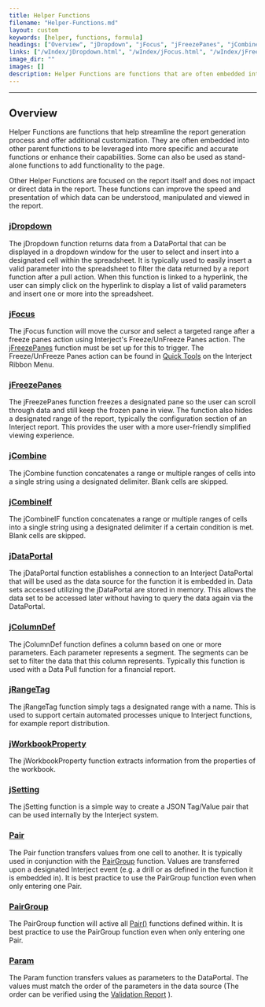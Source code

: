 ```yaml
---
title: Helper Functions
filename: "Helper-Functions.md"
layout: custom
keywords: [helper, functions, formula]
headings: ["Overview", "jDropdown", "jFocus", "jFreezePanes", "jCombine", "jCombineIf", "jDataPortal", "jColumnDef", "jRangeTag", "jWorkbookProperty", "jSetting", "Pair", "PairGroup", "Param"]
links: ["/wIndex/jDropdown.html", "/wIndex/jFocus.html", "/wIndex/jFreezePanes.html", "/wGetStarted/Interject-Ribbon-Menu-Items.html#quick-tools", "/wIndex/jFreezePanes.html", "/wIndex/jCombine.html", "/wIndex/jCombine_IF.html", "/wIndex/jDataPortal.html", "/wIndex/jColumnDef.html", "/wIndex/jRangeTag.html", "/wIndex/jWorkbookProperty.html", "/wIndex/jSetting.html", "/wIndex/Pair.html", "/wIndex/PairGroup.html", "/wIndex/PairGroup.html", "Pair.html", "/wIndex/Param.html", "/wTroubleshoot/Reports.html#validation-report-for-pullsave-events"]
image_dir: ""
images: []
description: Helper Functions are functions that are often embedded into other parent functions to be leveraged into more specific and accurate functions or enhance their capabilities.
---
```

* * *

## Overview

Helper Functions are functions that help streamline the report generation process and offer additional customization. They are often embedded into other parent functions to be leveraged into more specific and accurate functions or enhance their capabilities. Some can also be used as stand-alone functions to add functionality to the page.

Other Helper Functions are focused on the report itself and does not impact or direct data in the report. These functions can improve the speed and presentation of which data can be understood, manipulated and viewed in the report.

### [jDropdown](/wIndex/jDropdown.html)

The jDropdown function returns data from a DataPortal that can be displayed in a dropdown window for the user to select and insert into a designated cell within the spreadsheet. It is typically used to easily insert a valid parameter into the spreadsheet to filter the data returned by a report function after a pull action. When this function is linked to a hyperlink, the user can simply click on the hyperlink to display a list of valid parameters and insert one or more into the spreadsheet.

### [jFocus](/wIndex/jFocus.html)

The jFocus function will move the cursor and select a targeted range after a freeze panes action using Interject's Freeze/UnFreeze Panes action. The [jFreezePanes](/wIndex/jFreezePanes.html) function must be set up for this to trigger. The Freeze/UnFreeze Panes action can be found in [Quick Tools](/wGetStarted/Interject-Ribbon-Menu-Items.html#quick-tools) on the Interject Ribbon Menu.

### [jFreezePanes](/wIndex/jFreezePanes.html)

The jFreezePanes function freezes a designated pane so the user can scroll through data and still keep the frozen pane in view. The function also hides a designated range of the report, typically the configuration section of an Interject report. This provides the user with a more user-friendly simplified viewing experience.

### [jCombine](/wIndex/jCombine.html)

The jCombine function concatenates a range or multiple ranges of cells into a single string using a designated delimiter. Blank cells are skipped.

### [jCombineIf](/wIndex/jCombine_IF.html)

The jCombineIF function concatenates a range or multiple ranges of cells into a single string using a designated delimiter if a certain condition is met. Blank cells are skipped.

### [jDataPortal](/wIndex/jDataPortal.html)

The jDataPortal function establishes a connection to an Interject DataPortal that will be used as the data source for the function it is embedded in. Data sets accessed utilizing the jDataPortal are stored in memory. This allows the data set to be accessed later without having to query the data again via the DataPortal.

### [jColumnDef](/wIndex/jColumnDef.html)

The jColumnDef function defines a column based on one or more parameters. Each parameter represents a segment. The segments can be set to filter the data that this column represents. Typically this function is used with a Data Pull function for a financial report.

### [jRangeTag](/wIndex/jRangeTag.html)

The jRangeTag function simply tags a designated range with a name. This is used to support certain automated processes unique to Interject functions, for example report distribution.

### [jWorkbookProperty](/wIndex/jWorkbookProperty.html)

The jWorkbookProperty function extracts information from the properties of the workbook.

### [jSetting](/wIndex/jSetting.html)

The jSetting function is a simple way to create a JSON Tag/Value pair that can be used internally by the Interject system.

### [Pair](/wIndex/Pair.html)

The Pair function transfers values from one cell to another. It is typically used in conjunction with the [PairGroup](/wIndex/PairGroup.html) function. Values are transferred upon a designated Interject event (e.g. a drill or as defined in the function it is embedded in). It is best practice to use the PairGroup function even when only entering one Pair.

### [PairGroup](/wIndex/PairGroup.html)

The PairGroup function will active all [Pair()](Pair.html) functions defined within. It is best practice to use the PairGroup function even when only entering one Pair.

### [Param](/wIndex/Param.html)

The Param function transfers values as parameters to the DataPortal. The values must match the order of the parameters in the data source (The order can be verified using the [Validation Report](/wTroubleshoot/Reports.html#validation-report-for-pullsave-events) ).

